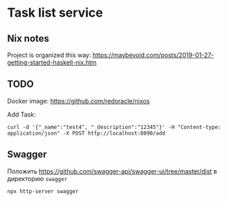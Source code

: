 # Task list service

## Nix notes

Project is organized this way: https://maybevoid.com/posts/2019-01-27-getting-started-haskell-nix.htm

## TODO

Docker image: https://github.com/redoracle/nixos


Add Task:

```
curl -d '{"_name":"test4", "_description":"12345"}' -H "Content-type: application/json" -X POST http://localhost:8090/add
```


## Swagger

Положить https://github.com/swagger-api/swagger-ui/tree/master/dist в директорию `swagger`

```
npx http-server swagger
```


